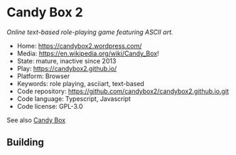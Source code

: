 # Candy Box 2

_Online text-based role-playing game featuring ASCII art._

- Home: https://candybox2.wordpress.com/
- Media: https://en.wikipedia.org/wiki/Candy_Box!
- State: mature, inactive since 2013
- Play: https://candybox2.github.io/
- Platform: Browser
- Keywords: role playing, asciiart, text-based
- Code repository: https://github.com/candybox2/candybox2.github.io.git
- Code language: Typescript, Javascript
- Code license: GPL-3.0

See also [Candy Box](https://github.com/candybox2/candybox)

## Building

